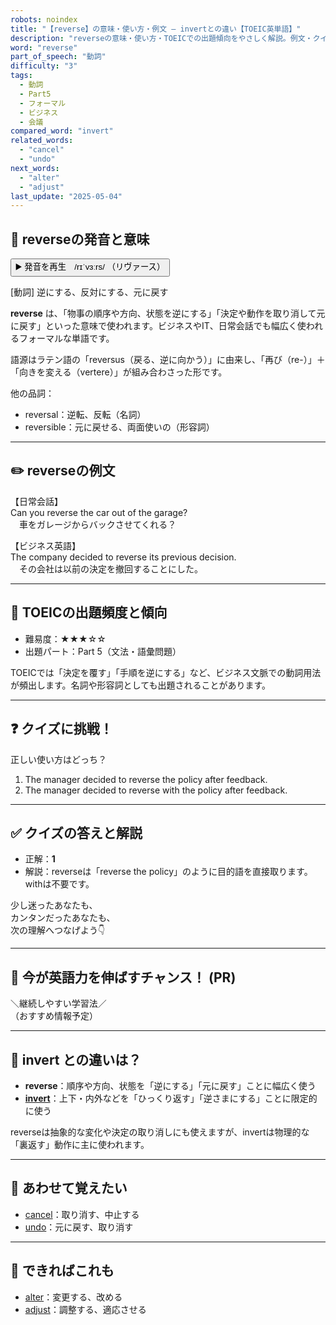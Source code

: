 ```yaml
---
robots: noindex
title: "【reverse】の意味・使い方・例文 ― invertとの違い【TOEIC英単語】"
description: "reverseの意味・使い方・TOEICでの出題傾向をやさしく解説。例文・クイズ付きでinvertとの違いもわかりやすく学べます。"
word: "reverse"
part_of_speech: "動詞"
difficulty: "3"
tags:
  - 動詞
  - Part5
  - フォーマル
  - ビジネス
  - 会議
compared_word: "invert"
related_words:
  - "cancel"
  - "undo"
next_words:
  - "alter"
  - "adjust"
last_update: "2025-05-04"
---
```


## 🔰 reverseの発音と意味

<button class="play-audio" onclick="playTTS('reverse')">
  <span class="play-audio-main">
    ▶️ 発音を再生　/rɪˈvɜːrs/
  </span>
  <span class="play-audio-sub">
    （リヴァース）
  </span>
</button>

[動詞] 逆にする、反対にする、元に戻す

**reverse** は、「物事の順序や方向、状態を逆にする」「決定や動作を取り消して元に戻す」といった意味で使われます。ビジネスやIT、日常会話でも幅広く使われるフォーマルな単語です。

語源はラテン語の「reversus（戻る、逆に向かう）」に由来し、「再び（re-）」＋「向きを変える（vertere）」が組み合わさった形です。

他の品詞：  
- reversal：逆転、反転（名詞）
- reversible：元に戻せる、両面使いの（形容詞）

---

## ✏️ reverseの例文

【日常会話】  
Can you reverse the car out of the garage?  
　車をガレージからバックさせてくれる？

【ビジネス英語】  
The company decided to reverse its previous decision.  
　その会社は以前の決定を撤回することにした。

---

## 🎯 TOEICの出題頻度と傾向

- 難易度：★★★☆☆
- 出題パート：Part 5（文法・語彙問題）

TOEICでは「決定を覆す」「手順を逆にする」など、ビジネス文脈での動詞用法が頻出します。名詞や形容詞としても出題されることがあります。

---

## ❓ クイズに挑戦！

正しい使い方はどっち？

1. The manager decided to reverse the policy after feedback.  
2. The manager decided to reverse with the policy after feedback.

---

## ✅ クイズの答えと解説

- 正解：**1**
- 解説：reverseは「reverse the policy」のように目的語を直接取ります。withは不要です。

少し迷ったあなたも、  
カンタンだったあなたも、  
次の理解へつなげよう👇️

---

## 🚀 今が英語力を伸ばすチャンス！ (PR)

<div class="info-center">
＼継続しやすい学習法／<br>  
（おすすめ情報予定）
</div>

---

## 🤔  invert との違いは？

- **reverse**：順序や方向、状態を「逆にする」「元に戻す」ことに幅広く使う
- **[invert](/word/invert)**：上下・内外などを「ひっくり返す」「逆さまにする」ことに限定的に使う

reverseは抽象的な変化や決定の取り消しにも使えますが、invertは物理的な「裏返す」動作に主に使われます。

---

## 🧩 あわせて覚えたい

- [cancel](/word/cancel)：取り消す、中止する
- [undo](/word/undo)：元に戻す、取り消す

---

## 📖 できればこれも

- [alter](/word/alter)：変更する、改める
- [adjust](/word/adjust)：調整する、適応させる

<!-- cvid: aid34_bid09 -->
